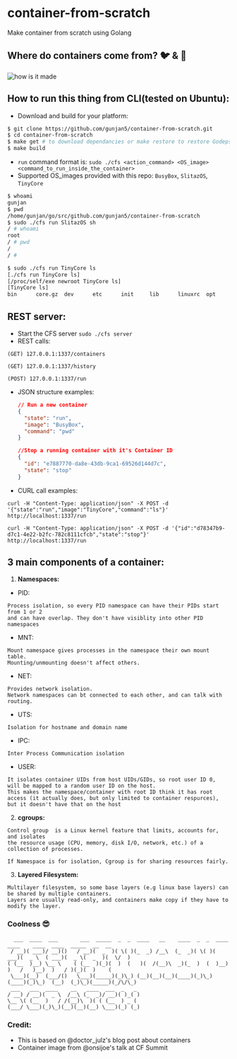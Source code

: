 # container-from-scratch
Make container from scratch using Golang


## Where do containers come from? :bird: & :honeybee:
![how is it made](https://raw.githubusercontent.com/gunjan5/container-from-scratch/master/container.png)

## How to run this thing from CLI(tested on Ubuntu):
- Download and build for your platform:
```bash
$ git clone https://github.com/gunjan5/container-from-scratch.git
$ cd container-from-scratch
$ make get # to download dependancies or make restore to restore Godeps saved dependancies
$ make build
```
- `run` command format is: `sudo ./cfs <action_command> <OS_image> <command_to_run_inside_the_container>`
- Supported OS_images provided with this repo: `BusyBox`, `SlitazOS`, `TinyCore` 
```bash
$ whoami
gunjan
$ pwd
/home/gunjan/go/src/github.com/gunjan5/container-from-scratch
$ sudo ./cfs run SlitazOS sh
/ # whoami
root
/ # pwd
/
/ # 
```
```bash
$ sudo ./cfs run TinyCore ls
[./cfs run TinyCore ls]
[/proc/self/exe newroot TinyCore ls]
[TinyCore ls]
bin      core.gz  dev      etc      init     lib      linuxrc  opt      root     sbin     tmp      usr      var
```

## REST server:
- Start the CFS server `sudo ./cfs server`
- REST calls: 

```(GET) 127.0.0.1:1337/containers```

```(GET) 127.0.0.1:1337/history```

```(POST) 127.0.0.1:1337/run```

- JSON structure examples:
  ```json
  // Run a new container
  {
    "state": "run",
    "image": "BusyBox",
    "command": "pwd"
  }
  ```

  ```json
  //Stop a running container with it's Container ID
  {
    "id": "e7887770-da8e-43db-9ca1-69526d144d7c",
    "state": "stop"
  }
  ```
    
- CURL call examples: 

```curl -H "Content-Type: application/json" -X POST -d '{"state":"run","image":"TinyCore","command":"ls"}' http://localhost:1337/run```

```curl -H "Content-Type: application/json" -X POST -d '{"id":"d78347b9-d7c1-4e22-b2fc-782c8111cfcb","state":"stop"}' http://localhost:1337/run```



## 3 main components of a container:
1. **Namespaces:**
  - PID:
  ```
  Process isolation, so every PID namespace can have their PIDs start from 1 or 2
  and can have overlap. They don't have visiblity into other PID namespaces
  ```

  - MNT:
  ```
  Mount namespace gives processes in the namespace their own mount table.
  Mounting/unmounting doesn't affect others.
  ```

  - NET:
  ```
  Provides network isolation.
  Network namespaces can bt connected to each other, and can talk with routing.
  ```

  - UTS:
  ```
  Isolation for hostname and domain name
  ```

  - IPC:
  ```
  Inter Process Communication isolation
  ```

  - USER:
  ```
  It isolates container UIDs from host UIDs/GIDs, so root user ID 0, will be mapped to a random user ID on the host.
  This makes the namespace/container with root ID think it has root access (it actually does, but only limited to container respurces), but it doesn't have that on the host
  ```

2. **cgroups:**
  ```
  Control group  is a Linux kernel feature that limits, accounts for, and isolates
  the resource usage (CPU, memory, disk I/O, network, etc.) of a collection of processes.

  If Namespace is for isolation, Cgroup is for sharing resources fairly.
  ```

3. **Layered Filesystem:**
  ```
  Multilayer filesystem, so some base layers (e.g linux base layers) can be shared by multiple containers.
  Layers are usually read-only, and containers make copy if they have to modify the layer.
  ```

### Coolness :sunglasses:
```
  ___  ____  ___       ___  _____  _  _  ____   __    ____  _  _  ____  ____    ____  ____  _____  __  __ 
 / __)( ___)/ __)()   / __)(  _  )( \( )(_  _) /__\  (_  _)( \( )( ___)(  _ \  ( ___)(  _ \(  _  )(  \/  )
( (__  )__) \__ \    ( (__  )(_)(  )  (   )(  /(__)\  _)(_  )  (  )__)  )   /   )__)  )   / )(_)(  )    ( 
 \___)(__)  (___/()   \___)(_____)(_)\_) (__)(__)(__)(____)(_)\_)(____)(_)\_)  (__)  (_)\_)(_____)(_/\/\_)
 ___   ___  ____    __   ____  ___  _   _ 
/ __) / __)(  _ \  /__\ (_  _)/ __)( )_( )
\__ \( (__  )   / /(__)\  )( ( (__  ) _ ( 
(___/ \___)(_)\_)(__)(__)(__) \___)(_) (_)
```

### Credit:
- This is based on @doctor_julz's blog post about containers
- Container image from @onsijoe's talk at CF Summit



